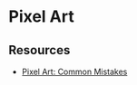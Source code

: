 # Pixel Art

## Resources

- [Pixel Art: Common Mistakes](https://derekyu.com/makegames/pixelart2.html)